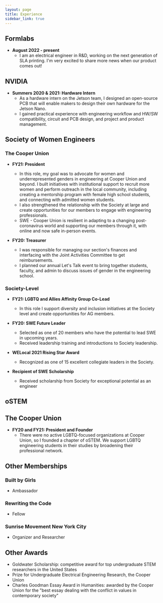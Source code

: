 ```yaml
---
layout: page
title: Experience
sidebar_link: true
---
```

## Formlabs
* **August 2022 - present**
	* I am an electrical engineer in R&D, working on the next generation of SLA printing. I'm very excited to share more news when our product comes out!

## NVIDIA
* **Summers 2020 & 2021: Hardware Intern**
	* As a hardware intern on the Jetson team, I designed an open-source PCB that will enable makers to design their own hardware for the Jetson Nano.
	* I gained practical experience with engineering workflow and HW/SW compatibility, circuit and PCB design, and project and product management.

## Society of Women Engineers

### The Cooper Union
* **FY21: President**
	* In this role, my goal was to advocate for women and underrepresented genders in engineering at Cooper Union and beyond. I built initiatives with institutional support to recruit more women and perform outreach in the local community, including creating a mentorship program with female high school students, and connecting with admitted women students.
	* I also strengthened the relationship with the Society at large and create opportunities for our members to engage with engineering professionals.
	* SWE - Cooper Union is resilient in adapting to a changing post-coronavirus world and supporting our members through it, with online and now safe in-person events.

* **FY20: Treasurer**
	* I was responsible for managing our section's finances and interfacing with the Joint Activities Committee to get reimbursements.
	* I planned our annual Let's Talk event to bring together students, faculty, and admin to discuss issues of gender in the engineering school.

### Society-Level
* **FY21: LGBTQ and Allies Affinity Group Co-Lead**
	* In this role I support diversity and inclusion initiatives at the Society level and create opportunities for AG members. 

* **FY20: SWE Future Leader**
	* Selected as one of 20 members who have the potential to lead SWE in upcoming years.
	* Received leadership training and introductions to Society leadership.

* **WELocal 2021 Rising Star Award**
	* Recognized as one of 15 excellent collegiate leaders in the Society.

* **Recipient of SWE Scholarship**
	* Received scholarship from Society for exceptional potential as an engineer

## oSTEM
## The Cooper Union
* **FY20 and FY21: President and Founder**
	* There were no active LGBTQ-focused organizations at Cooper Union, so I founded a chapter of oSTEM. We support LGBTQ engineering students in their studies by broadening their professional network.

## Other Memberships
### Built by Girls
* Ambassador

### Rewriting the Code
* Fellow

### Sunrise Movement New York City
* Organizer and Researcher

## Other Awards
* Goldwater Scholarship: competitive award for top undergraduate STEM researchers in the United States
* Prize for Undergraduate Electrical Engineering Research, the Cooper Union
* Charles Goodman Essay Award in Humanities: awarded by the Cooper Union for the "best essay dealing with the conflict in values in contemporary society"
